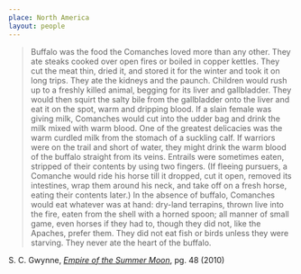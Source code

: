 ```yaml
---
place: North America
layout: people
---
```


> Buffalo was the food the Comanches loved more than any other. They ate steaks cooked over open fires or boiled in copper kettles. They cut the meat thin, dried it, and stored it for the winter and took it on long trips. They ate the kidneys and the paunch. Children would rush up to a freshly killed animal, begging for its liver and gallbladder. They would then squirt the salty bile from the gallbladder onto the liver and eat it on the spot, warm and dripping blood. If a slain female was giving milk, Comanches would cut into the udder bag and drink the milk mixed with warm blood. One of the greatest delicacies was the warm curdled milk from the stomach of a suckling calf. If warriors were on the trail and short of water, they might drink the warm blood of the buffalo straight from its veins. Entrails were sometimes eaten, stripped of their contents by using two fingers. (If fleeing pursuers, a Comanche would ride his horse till it dropped, cut it open, removed its intestines, wrap them around his neck, and take off on a fresh horse, eating their contents later.) In the absence of buffalo, Comanches would eat whatever was at hand: dry-land terrapins, thrown live into the fire, eaten from the shell with a horned spoon; all manner of small game, even horses if they had to, though they did not, like the Apaches, prefer them. They did not eat fish or birds unless they were starving. They never ate the heart of the buffalo.

S. C. Gwynne, [_Empire of the Summer Moon_](https://www.amazon.com/Empire-Summer-Moon-Comanches-Powerful/dp/1416591060), pg. 48 (2010)
